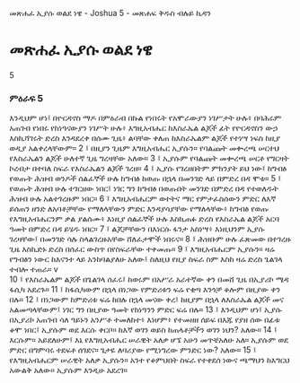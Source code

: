 ﻿
 መጽሐፈ ኢያሱ ወልደ ነዌ - Joshua 5 - መጽሐፍ ቅዱስ ብሉይ ኪዳን
# መጽሐፈ ኢያሱ ወልደ ነዌ
5
### ምዕራፍ 5
እንዲህም ሆነ፤ በዮርዳኖስ ማዶ በምዕራብ በኩል የነበሩት የአሞራውያን ነገሥታት ሁሉ፥ በባሕሩም አጠገብ የነበሩ የከነዓናውያን ነገሥት ሁሉ፥ እግዚአብሔር ከእስራኤል ልጆች ፊት የዮርዳኖስን ውኃ እስኪሻገሩት ድረስ እንዳደረቀ በሰሙ ጊዜ፥ ልባቸው ቀለጠ ከእስራኤልም ልጆች የተነሣ ነፍስ ከዚያ ወዲያ አልቀረላቸውም።
2 ፤ በዚያን ጊዜም እግዚአብሔር ኢያሱን። የባልጩት መቍረጫ ሠርተህ የእስራኤልን ልጆች ሁለተኛ ጊዜ ግረዛቸው አለው።
3 ፤ ኢያሱም የባልጩት መቍረጫ ሠርቶ የግርዛት ኮረብታ በተባለ ስፍራ የእስራኤልን ልጆች ገረዘ።
4 ፤ ኢያሱ የገረዘበትም ምክንያት ይህ ነው፤ ከግብፅ የወጡት ሕዝብ ወንዶች ሰልፈኞች ሁሉ ከግብፅ ከወጡ በኋላ በመንገድ ላይ በምድረ በዳ ሞቱ።
5 ፤ የወጡት ሕዝብ ሁሉ ተገርዘው ነበር፤ ነገር ግን ከግብፅ በወጡበት መንገድ በምድረ በዳ የተወለዱት ሕዝብ ሁሉ አልተገረዙም ነበር።
6 ፤ እግዚአብሔርም ወተትና ማር የምታፈስሰውን ምድር ለእኛ ይሰጠን ዘንድ ለአባቶቻቸው የማለላቸውን ምድር እንዳያሳያቸው የማለላቸው፥ ከግብፅ የወጡ የእግዚአብሔርንም ቃል ያልሰሙ፥ እነዚያ ሰልፈኞች ሁሉ እስኪጠፉ ድረስ የእስራኤል ልጆች አርባ ዓመት በምድረ በዳ ይሄዱ ነበር።
7 ፤ ልጆቻቸውን በእነርሱ ፋንታ አስነሣ፥ እነዚህንም ኢያሱ ገረዛቸው፤ በመንገድ ሳሉ ስላልገረዙአቸው ሸለፈታሞች ነበሩና።
8 ፤ ሕዝቡም ሁሉ ፈጽመው በተገረዙ ጊዜ እስኪድኑ ድረስ በሰፈር ውስጥ በየስፍራቸው ተቀመጡ።
9 ፤ እግዚአብሔርም ኢያሱን። ዛሬ የግብፅን ነውር ከእናንተ ላይ አንከባልያለሁ አለው፤ ስለዚህ የዚያ ስፍራ ስም እስከ ዛሬ ድረስ ጌልገላ ተብሎ ተጠራ። v  
10 ፤ የእስራኤልም ልጆች በጌልገላ ሰፈሩ፤ ከወሩም በአሥራ አራተኛው ቀን በመሸ ጊዜ በኢያሪኮ ሜዳ ፋሲካ አደረጉ።
11 ፤ ከፋሲካውም በኋላ በነጋው የምድሪቱን ፍሬ የቂጣ እንጎቻ ቆሎም በዚያው ቀን በሉ።
12 ፤ በነጋውም ከምድሪቱ ፍሬ ከበሉ በኋላ መናው ቀረ፤ ከዚያም በኋላ ለእስራኤል ልጆች መና አልመጣላቸውም፤ ነገር ግን በዚያው ዓመት የከነዓንን ምድር ፍሬ በሉ።
13 ፤ እንዲህም ሆነ፤ ኢያሱ በኢያሪኮ አጠገብ ሳለ ዓይኑን አንሥቶ ተመለከተ፥ እነሆም፥ የተመዘዘ ሰይፍ በእጁ የያዘ ሰው በፊቱ ቆሞ ነበር፤ ኢያሱም ወደ እርሱ ቀርቦ። ከእኛ ወገን ወይስ ከጠላቶቻችን ወገን ነህን? አለው።
14 ፤ እርሱም። አይደለሁም፤ እኔ የእግዚአብሔር ሠራዊት አለቃ ሆኜ አሁን መጥቼአለሁ አለ። ኢያሱም ወደ ምድር በግምባሩ ተደፍቶ ሰገደና። ጌታዬ ለባሪያው የሚነግረው ምንድር ነው? አለው።
15 ፤ የእግዚአብሔርም ሠራዊት አለቃ ኢያሱን። አንተ የቆምህበት ስፍራ የተቀደሰ ነውና ጫማህን ከእግርህ አውልቅ አለው። ኢያሱም እንዲሁ አደረገ።
